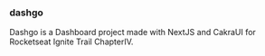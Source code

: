 ### dashgo

Dashgo is a Dashboard project made with NextJS and CakraUI for Rocketseat Ignite Trail ChapterIV.
